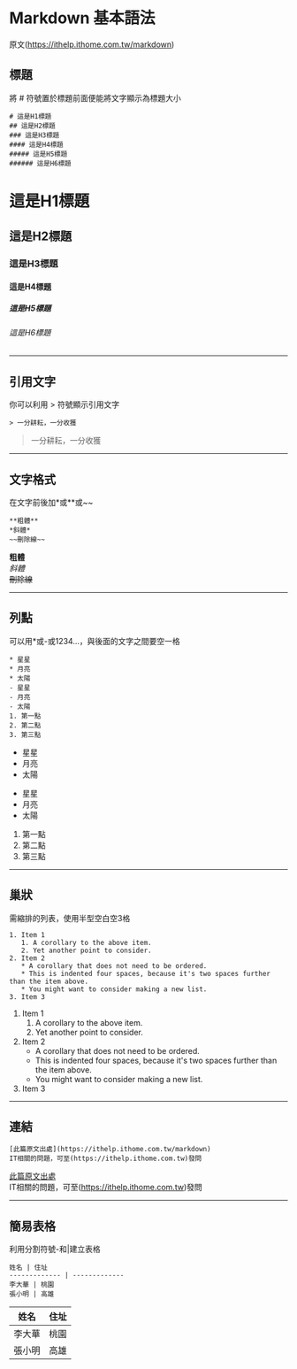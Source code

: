 # Markdown 基本語法
原文(https://ithelp.ithome.com.tw/markdown)

## 標題
將 # 符號置於標題前面便能將文字顯示為標題大小
```
# 這是H1標題
## 這是H2標題
### 這是H3標題
#### 這是H4標題
##### 這是H5標題
###### 這是H6標題
```
# 這是H1標題
## 這是H2標題
### 這是H3標題
#### 這是H4標題
##### 這是H5標題
###### 這是H6標題
<hr>

## 引用文字
你可以利用 > 符號顯示引用文字
```
> 一分耕耘，一分收獲
```
> 一分耕耘，一分收獲
<hr>

## 文字格式
在文字前後加*或**或~~
```
**粗體**
*斜體*
~~刪除線~~
```
**粗體**<br>
*斜體*<br>
~~刪除線~~
<hr>

## 列點
可以用*或-或1234...，與後面的文字之間要空一格
```
* 星星
* 月亮
* 太陽
- 星星
- 月亮
- 太陽
1. 第一點
2. 第二點
3. 第三點
```
* 星星
* 月亮
* 太陽
- 星星
- 月亮
- 太陽
1. 第一點
2. 第二點
3. 第三點
<hr>

## 巢狀
需縮排的列表，使用半型空白空3格
```
1. Item 1
   1. A corollary to the above item.
   2. Yet another point to consider.
2. Item 2
   * A corollary that does not need to be ordered.
   * This is indented four spaces, because it's two spaces further than the item above.
   * You might want to consider making a new list.
3. Item 3
```
1. Item 1
   1. A corollary to the above item.
   2. Yet another point to consider.
2. Item 2
   * A corollary that does not need to be ordered.
   * This is indented four spaces, because it's two spaces further than the item above.
   * You might want to consider making a new list.
3. Item 3
<hr>

## 連結
```
[此篇原文出處](https://ithelp.ithome.com.tw/markdown)
IT相關的問題，可至(https://ithelp.ithome.com.tw)發問
```
[此篇原文出處](https://ithelp.ithome.com.tw/markdown)<br>
IT相關的問題，可至(https://ithelp.ithome.com.tw)發問
<hr>

## 簡易表格
利用分割符號-和|建立表格
```
姓名 | 住址
------------- | -------------
李大華 | 桃園
張小明 | 高雄
```
姓名 | 住址
------------- | -------------
李大華 | 桃園
張小明 | 高雄